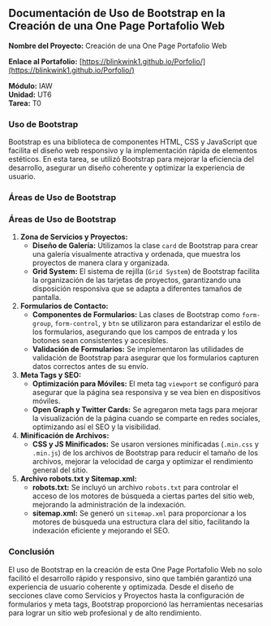 ## Documentación de Uso de Bootstrap en la Creación de una One Page Portafolio Web

**Nombre del Proyecto:** Creación de una One Page Portafolio Web

**Enlace al Portafolio:** [https://blinkwink1.github.io/Porfolio/](https://blinkwink1.github.io/Porfolio/)

**Módulo:** IAW  
**Unidad:** UT6  
**Tarea:** T0
### Uso de Bootstrap

Bootstrap es una biblioteca de componentes HTML, CSS y JavaScript que facilita el diseño web responsivo y la implementación rápida de elementos estéticos. En esta tarea, se utilizó Bootstrap para mejorar la eficiencia del desarrollo, asegurar un diseño coherente y optimizar la experiencia de usuario.
### Áreas de Uso de Bootstrap

### Áreas de Uso de Bootstrap

1. **Zona de Servicios y Proyectos:**
   - **Diseño de Galería:** Utilizamos la clase `card` de Bootstrap para crear una galería visualmente atractiva y ordenada, que muestra los proyectos de manera clara y organizada.
   - **Grid System:** El sistema de rejilla (`Grid System`) de Bootstrap facilita la organización de las tarjetas de proyectos, garantizando una disposición responsiva que se adapta a diferentes tamaños de pantalla.
2. **Formularios de Contacto:**
   - **Componentes de Formularios:** Las clases de Bootstrap como `form-group`, `form-control`, y `btn` se utilizaron para estandarizar el estilo de los formularios, asegurando que los campos de entrada y los botones sean consistentes y accesibles.
   - **Validación de Formularios:** Se implementaron las utilidades de validación de Bootstrap para asegurar que los formularios capturen datos correctos antes de su envío.
3. **Meta Tags y SEO:**
   - **Optimización para Móviles:** El meta tag `viewport` se configuró para asegurar que la página sea responsiva y se vea bien en dispositivos móviles.
   - **Open Graph y Twitter Cards:** Se agregaron meta tags para mejorar la visualización de la página cuando se comparte en redes sociales, optimizando así el SEO y la visibilidad.
4. **Minificación de Archivos:**
   - **CSS y JS Minificados:** Se usaron versiones minificadas (`.min.css` y `.min.js`) de los archivos de Bootstrap para reducir el tamaño de los archivos, mejorar la velocidad de carga y optimizar el rendimiento general del sitio.
5. **Archivo robots.txt y Sitemap.xml:**
   - **robots.txt:** Se incluyó un archivo `robots.txt` para controlar el acceso de los motores de búsqueda a ciertas partes del sitio web, mejorando la administración de la indexación.
   - **sitemap.xml:** Se generó un `sitemap.xml` para proporcionar a los motores de búsqueda una estructura clara del sitio, facilitando la indexación eficiente y mejorando el SEO.
### Conclusión
El uso de Bootstrap en la creación de esta One Page Portafolio Web no solo facilitó el desarrollo rápido y responsivo, sino que también garantizó una experiencia de usuario coherente y optimizada. Desde el diseño de secciones clave como Servicios y Proyectos hasta la configuración de formularios y meta tags, Bootstrap proporcionó las herramientas necesarias para lograr un sitio web profesional y de alto rendimiento.
